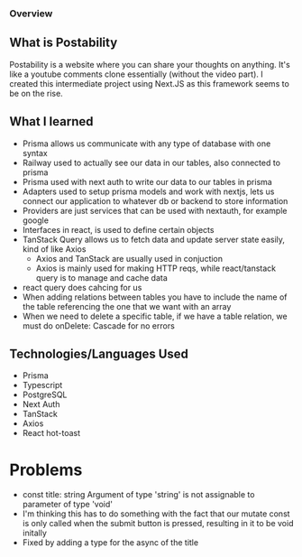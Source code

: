### Overview

## What is Postability
Postability is a website where you can share your thoughts on anything. It's like a youtube comments clone essentially (without the video part). I created this intermediate project using Next.JS as this framework seems to be on the rise.

## What I learned
- Prisma allows us communicate with any type of database with one syntax
- Railway used to actually see our data in our tables, also connected to prisma
- Prisma used with next auth to write our data to our tables in prisma
- Adapters used to setup prisma models and work with nextjs, lets us connect our application to whatever db or backend to store information
- Providers are just services that can be used with nextauth, for example google
- Interfaces in react, is used to define certain objects
- TanStack Query allows us to fetch data and update server state easily, kind of like Axios
    - Axios and TanStack are usually used in conjuction
    - Axios is mainly used for making HTTP reqs, while react/tanstack query is to manage and cache data
- react query does cahcing for us
- When adding relations between tables you have to include the name of the table referencing the one that we want with an array
- When we need to delete a specific table, if we have a table relation, we must do onDelete: Cascade for no errors


## Technologies/Languages Used
- Prisma
- Typescript
- PostgreSQL
- Next Auth
- TanStack
- Axios
- React hot-toast

# Problems
- const title: string Argument of type 'string' is not assignable to parameter of type 'void'
 - I'm thinking this has to do something with the fact that our mutate const is only called when the submit button is pressed, resulting in it to be void initally
 - Fixed by adding a type for the async of the title
